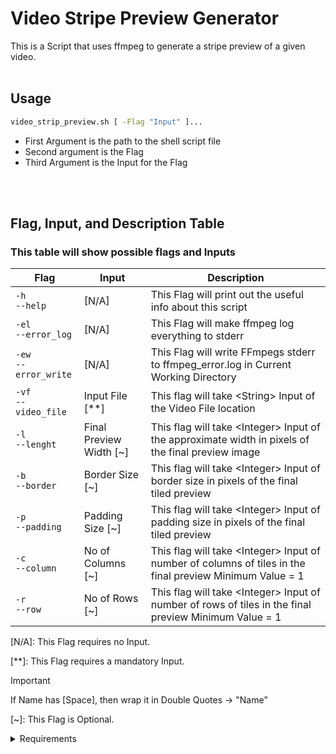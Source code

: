 Video Stripe Preview Generator
===

This is a Script that uses ffmpeg to generate a stripe preview of a given video.
<br></br>


Usage
---
```bash
video_strip_preview.sh [ -Flag "Input" ]...

```

- First Argument is the path to the shell script file
- Second argument is the Flag
- Third Argument is the Input for the Flag

<br></br>

Flag, Input, and Description Table
---
### This table will show possible flags and Inputs

Flag | Input | Description
---|---|---
`-h`<br> `--help`| [N/A] | This Flag will print out the useful info about this script
`-el`<br> `--error_log`| [N/A] | This Flag will make ffmpeg log everything to stderr
`-ew`<br> `--error_write`| [N/A] | This Flag will write FFmpegs stderr to ffmpeg_error.log in Current Working Directory
`-vf`<br>`--video_file`| Input File [**] | This flag will take \<String\> Input of the Video File location
`-l`<br>`--lenght`| Final Preview Width [~] | This flag will take \<Integer\> Input of the approximate width in pixels of the final preview image
`-b`<br>`--border`| Border Size [~] | This flag will take \<Integer\> Input of border size in pixels of the final tiled preview
`-p`<br>`--padding`| Padding Size [~] | This flag will take \<Integer\> Input of padding size in pixels of the final tiled preview
`-c`<br>`--column` | No of Columns [~] | This flag will take \<Integer\> Input of number of columns of tiles in the final preview Minimum Value = 1
`-r`<br>`--row`| No of Rows [~] | This flag will take \<Integer\> Input of number of rows of tiles in the final preview Minimum Value = 1

[N/A]: This Flag requires no Input.

[**]: This Flag requires a mandatory Input.

> [!IMPORTANT]
> If Name has [Space], then wrap it in Double Quotes -> "Name"

[~]: This Flag is Optional.

<details>

<summary>Requirements</summary>

Requiremets
---
### I don’t know what packages you'll need to use the following tools, i.e I'll just list the tools, and you make sure to get it before running the script.
- bash
- printf
- echo
- test
- expr
- ffmpeg
- ffprobe
- exit
- shift
- basename
- grep
- sed
- tail
- tr

> [!NOTE]
> Probably the Only additional package you'll need is FFmpeg, but better be safe that sorry
</details>